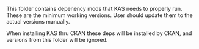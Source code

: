 This folder contains depenency mods that KAS needs to properly run. These are the minimum
working versions. User should update them to the actual versions manually.

When installing KAS thru CKAN these deps will be installed by CKAN, and versions from this
folder will be ignored.
